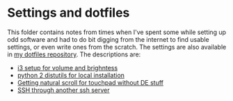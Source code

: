 # Settings and dotfiles

This folder contains notes from times when I've spent some while setting up odd
software and had to do bit digging from the internet to find usable settings,
or even write ones from the scratch. The settings are also available in [my
dotfiles repository](http://www.github.com/flammie/dotfiles/). The
descriptions are:

* [i3 setup for volume and brighntess](i3-brightness-audio.html)
* [python 2 distutils for local installation](python-2-distutils-cfg.html)
* [Getting natural scroll for touchpad without DE stuff](xorg-natural-scroll.html)
* [SSH through another ssh server](ssh-gateway.html)

<!-- vim: set ft=markdown: -->
